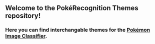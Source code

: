 ## Welcome to the PokéRecognition Themes repository!

### Here you can find interchangable themes for the [Pokémon Image Classifier](https://github.com/Project-PokeBots/PokeRecognition-API).
